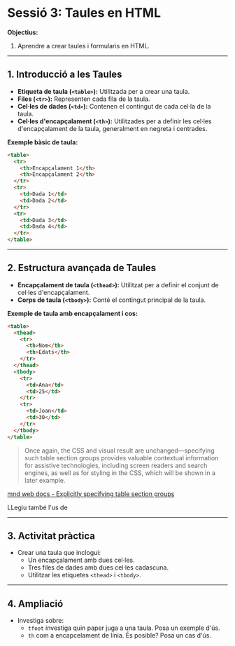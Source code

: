# Sessió 3: Taules en HTML

**Objectius:**
1. Aprendre a crear taules i formularis en HTML.

---

## 1. Introducció a les Taules
- **Etiqueta de taula (`<table>`):** Utilitzada per a crear una taula.
- **Files (`<tr>`):** Representen cada fila de la taula.
- **Cel·les de dades (`<td>`):** Contenen el contingut de cada cel·la de la taula.
- **Cel·les d'encapçalament (`<th>`):** Utilitzades per a definir les cel·les d'encapçalament de la taula, generalment en negreta i centrades.
  
**Exemple bàsic de taula:**

```html
<table>
  <tr>
    <th>Encapçalament 1</th>
    <th>Encapçalament 2</th>
  </tr>
  <tr>
    <td>Dada 1</td>
    <td>Dada 2</td>
  </tr>
  <tr>
    <td>Dada 3</td>
    <td>Dada 4</td>
  </tr>
</table>
```

---

## 2. Estructura avançada de Taules
- **Encapçalament de taula (`<thead>`):** Utilitzat per a definir el conjunt de cel·les d'encapçalament.
- **Corps de taula (`<tbody>`):** Conté el contingut principal de la taula.

**Exemple de taula amb encapçalament i cos:**

```html
<table>
  <thead>
    <tr>
      <th>Nom</th>
      <th>Edats</th>
    </tr>
  </thead>
  <tbody>
    <tr>
      <td>Ana</td>
      <td>25</td>
    </tr>
    <tr>
      <td>Joan</td>
      <td>30</td>
    </tr>
  </tbody>
</table>
```


>Once again, the CSS and visual result are unchanged—specifying such table section groups provides valuable contextual information for assistive technologies, including screen readers and search engines, as well as for styling in the CSS, which will be shown in a later example.

[mnd web docs - Explicitly specifying table section groups](https://developer.mozilla.org/en-US/docs/Web/HTML/Element/table#explicitly_specifying_table_section_groups)

LLegiu també l'us de [<caption>](https://developer.mozilla.org/en-US/docs/Web/HTML/Element/table#table_caption_and_column_summary)

---

## 3. Activitat pràctica
- Crear una taula que inclogui:
  - Un encapçalament amb dues cel·les.
  - Tres files de dades amb dues cel·les cadascuna.
  - Utilitzar les etiquetes `<thead>` i `<tbody>`.

---

## 4. Ampliació

- Investiga sobre:
  - `tfoot` investiga quin paper juga a una taula. Posa un exemple d'ús.
  - `th` com a encapcelament de línia. És posible? Posa un cas d'ús.